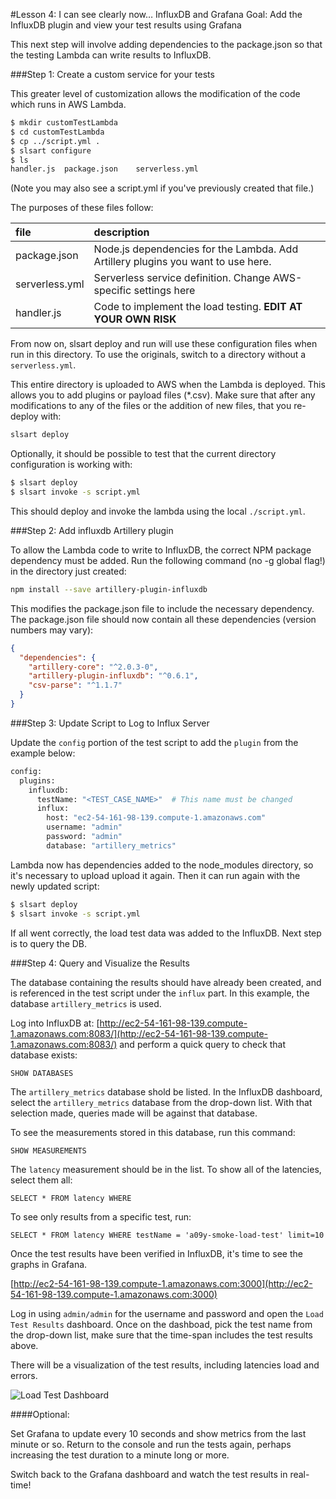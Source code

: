 #Lesson 4: I can see clearly now… InfluxDB and Grafana
Goal: Add the InfluxDB plugin and view your test results using Grafana

This next step will involve adding dependencies to the package.json so that the testing Lambda can write results to InfluxDB.

###Step 1: Create a custom service for your tests

This greater level of customization allows the modification of the code which runs in AWS Lambda.

```sh
$ mkdir customTestLambda
$ cd customTestLambda
$ cp ../script.yml .
$ slsart configure
$ ls
handler.js	package.json    serverless.yml
```

(Note you may also see a script.yml if you've previously created that file.)

The purposes of these files follow:

|file|description|
|:----|:----------|
|package.json|Node.js dependencies for the Lambda.  Add Artillery plugins you want to use here.|
|serverless.yml|Serverless service definition. Change AWS-specific settings here|
|handler.js|Code to implement the load testing. **EDIT AT YOUR OWN RISK**|

From now on, slsart deploy and run will use these configuration files when run in this directory.  To use the originals, switch to a directory without a `serverless.yml`.

This entire directory is uploaded to AWS when the Lambda is deployed. This allows you to add plugins or payload files (*.csv).  Make sure that after any modifications to any of the files or the addition of new files, that you re-deploy with:

```sh
slsart deploy
```

Optionally, it should be possible to test that the current directory configuration is working with:

```sh
$ slsart deploy
$ slsart invoke -s script.yml
```

This should deploy and invoke the lambda using the local `./script.yml`.

###Step 2: Add influxdb Artillery plugin

To allow the Lambda code to write to InfluxDB, the correct NPM package dependency must be added. Run the following command (no -g global flag!) in the directory just created:

```sh
npm install --save artillery-plugin-influxdb
```

This modifies the package.json file to include the necessary dependency. The package.json file should now contain all these dependencies (version numbers may vary):

```JSON
{
  "dependencies": {
    "artillery-core": "^2.0.3-0",
    "artillery-plugin-influxdb": "^0.6.1",
    "csv-parse": "^1.1.7"
  }
}
```

###Step 3: Update Script to Log to Influx Server


Update the `config` portion of the test script to add the `plugin` from the example below:

```sh
config:
  plugins:
    influxdb:
      testName: "<TEST_CASE_NAME>"  # This name must be changed
      influx:
        host: "ec2-54-161-98-139.compute-1.amazonaws.com"
        username: "admin"
        password: "admin"
        database: "artillery_metrics"

```

Lambda now has dependencies added to the node_modules directory, so it's necessary to upload upload it again.
Then it can run again with the newly updated script:

```sh
$ slsart deploy
$ slsart invoke -s script.yml
```

If all went correctly, the load test data was added to the InfluxDB. Next step is to query the DB.

###Step 4: Query and Visualize the Results

The database containing the results should have already been created, and is referenced in the test script under the `influx` part. 
In this example, the database `artillery_metrics` is used.


Log into InfluxDB at: [http://ec2-54-161-98-139.compute-1.amazonaws.com:8083/](http://ec2-54-161-98-139.compute-1.amazonaws.com:8083/) and perform a quick query to check that database exists:

```
SHOW DATABASES
```

The `artillery_metrics` database shold be listed. In the InfluxDB dashboard, select the `artillery_metrics` database from the drop-down list. 
With that selection made, queries made will be against that database.
 
To see the measurements stored in this database, run this command:
  
```
SHOW MEASUREMENTS
```  

The `latency` measurement should be in the list. To show all of the latencies, select them all:

```
SELECT * FROM latency WHERE
```

To see only results from a specific test, run:
 
```
SELECT * FROM latency WHERE testName = 'a09y-smoke-load-test' limit=10
```

Once the test results have been verified in InfluxDB, it's time to see the graphs in Grafana.

[http://ec2-54-161-98-139.compute-1.amazonaws.com:3000](http://ec2-54-161-98-139.compute-1.amazonaws.com:3000)

Log in using `admin/admin` for the username and password and open the `Load Test Results` dashboard. 
Once on the dashboad, pick the test name from the drop-down list, make sure that the time-span includes the test results above.
 
There will be a visualization of the test results, including latencies load and errors.

![Load Test Dashboard](https://github.com/Nordstrom/serverless-artillery-workshop/blob/master/Images/grafana-dashboard.jpg)

####Optional:

Set Grafana to update every 10 seconds and show metrics from the last minute or so. Return to the console and run the tests again, 
perhaps increasing the test duration to a minute long or more.

Switch back to the Grafana dashboard and watch the test results in real-time!


